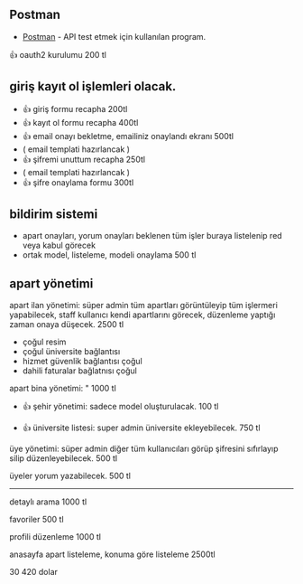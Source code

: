 ## Postman
- [Postman](https://documenter.getpostman.com/view/16541534/2s9YsNeANR) - API test etmek için kullanılan program.


👍  oauth2 kurulumu 200 tl


## giriş kayıt ol işlemleri olacak.
- 👍 giriş formu recapha 200tl
- 👍 kayıt ol formu recapha 400tl
- 👍 email onayı bekletme, emailiniz onaylandı ekranı 500tl 
- ( email templati hazırlancak )
- 👍 şifremi unuttum recapha 250tl
- ( email templati hazırlancak )
- 👍 şifre onaylama formu 300tl


## bildirim sistemi
- apart onayları, yorum onayları beklenen tüm işler buraya listelenip red veya kabul görecek 
- ortak model, listeleme, modeli onaylama 500 tl

## apart yönetimi
apart ilan yönetimi: süper admin tüm apartları görüntüleyip tüm işlermeri yapabilecek, staff kullanıcı kendi apartlarını görecek, düzenleme yaptığı zaman onaya düşecek. 2500 tl
- çoğul resim 
- çoğul üniversite bağlantısı
- hizmet güvenlik bağlantısı çoğul
- dahili faturalar bağlatnısı çoğul

apart bina yönetimi: " 1000 tl

- 👍 şehir yönetimi: sadece model oluşturulacak. 100 tl

- 👍 üniversite listesi: super admin üniversite ekleyebilecek. 750 tl

üye yönetimi: süper admin diğer tüm kullanıcıları görüp şifresini sıfırlayıp silip düzenleyebilecek. 500 tl

üyeler yorum yazabilecek. 500 tl

--------------


detaylı arama 1000 tl

favoriler 500 tl

profili düzenleme 1000 tl

anasayfa apart listeleme, konuma göre listeleme 2500tl


30
420 dolar

